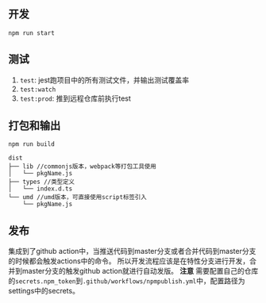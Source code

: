 ## 开发
`npm run start`

## 测试
1. `test`: jest跑项目中的所有测试文件，并输出测试覆盖率
2. `test:watch`
3. `test:prod`: 推到远程仓库前执行test


## 打包和输出
`npm run build`
```
dist
├── lib //commonjs版本，webpack等打包工具使用
│   └── pkgName.js
├── types //类型定义
│   └── index.d.ts
└── umd //umd版本，可直接使用script标签引入
    └── pkgName.js
```

## 发布
集成到了github action中，当推送代码到master分支或者合并代码到master分支的时候都会触发actions中的命令。
所以开发流程应该是在特性分支进行开发，合并到master分支的触发github action就进行自动发版。
**注意** 需要配置自己的仓库的`secrets.npm_token`到`.github/workflows/npmpublish.yml`中，配置路径为settings中的secrets。




